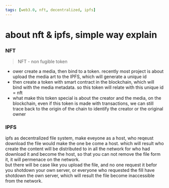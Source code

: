 ```yaml
---
tags: [web3.0, nft, decentralized, ipfs]
---
```


# about nft & ipfs, simple way explain

### NFT
> NFT - non fugible token  

- ower create a media, then bind to a token. recently most project is about upload the media art to the IPFS, which will generate a unique id   
- then create a token with smart contract in the blockchain, which will bind with the media metadata. so this token will relate with this unique id = nft  
- what make this token special is about the creator and the media, on the blockchain, even if this token is made with transactions, we can still trace back to the origin of the chain to identify the creator or the original owner

### IPFS
ipfs as decentralized file system, make eveyone as a host, who reqeust download the file would make the one be come a host. which will result who create the content will be distributed to in all the network for who had download it and become the host, so that you can not remove the file form it, it will permenace on the network.   
but there will be case like you upload the file, and no one request it befor you shotdown your own server, or everyone who requested the fill have shotdown the own server, which will result the file become inaccessible from the network. 
